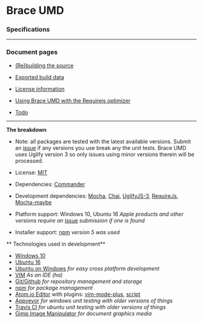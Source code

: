 
# Brace UMD
### Specifications

------

### Document pages
* [(Re)building the source](https:/github.com/restarian/brace_umd/blob/master/doc/build.md)
* [Exported build data](https:/github.com/restarian/brace_umd/blob/master/doc/export.md)
* [License information](https:/github.com/restarian/brace_umd/blob/master/doc/license.md)
* [Using Brace UMD with the Requirejs optimizer](https:/github.com/restarian/brace_umd/blob/master/doc/optimizer.md)

* [Todo](https:/github.com/restarian/brace_umd/blob/master/doc/todo.md)

----

**The breakdown**
  * Note: all packages are tested with the latest available versions. Submit an [issue](https://github.com/restarian/brace_umd/issues) if any versions you use break any the unit tests. Brace UMD uses Uglify version 3 so only issues using minor versions therein will be processed.

* License: [MIT](https://github.com/restarian/brace_umd/blob/master/doc/license.md)
* Dependencies: [Commander](https://www.npmjs.com/package/commander)
* Development dependencies: [Mocha](https://www.npmjs.com/package/mocha), [Chai](https://www.npmjs.com/package/chai),  [UglifyJS-3](https://www.npmjs.com/package/uglify-js), [RequireJs](https://www.npmjs.com/package/requirejs), [Mocha-maybe](https://www.npmjs.com/package/mocha-maybe) 
* Platform support: Windows 10, Ubuntu 16 *Apple products and other versions require an* [issue](https://github.com/restarian/brace_umd/issues) *submission if one is found*
* Installer support: [npm](https://npmjs.org) *version 5 was used*

** Technologies used in development**

* [Windows 10](https://www.microsoft.com/en-us/software-download/windows10)
* [Ubuntu 16](https://www.ubuntu.com/download/desktop)
* [Ubuntu on Windows](https://github.com/Microsoft/BashOnWindows) *for easy cross platform development*
* [VIM](www.vim.org) *As an IDE (ha)*
* [Git/Github](https://github.com) *for repository management and storage*
* [npm](https://www.npmjs.com) *for package management*
* [Atom.io Editor](https://atom.io) with plugins: [vim-mode-plus](https://github.com/t9md/atom-vim-mode-plus), [script](https://atom.io/packages/script)
* [Appveyor](https://www.appveyor.com) *for windows unit testing with older versions of things*
* [Travis Cl](https://travis-ci.org) *for ubuntu unit testing with older versions of things*
* [Gimp Image Manipulator](https://www.gimp.org) *for document graphics media*
